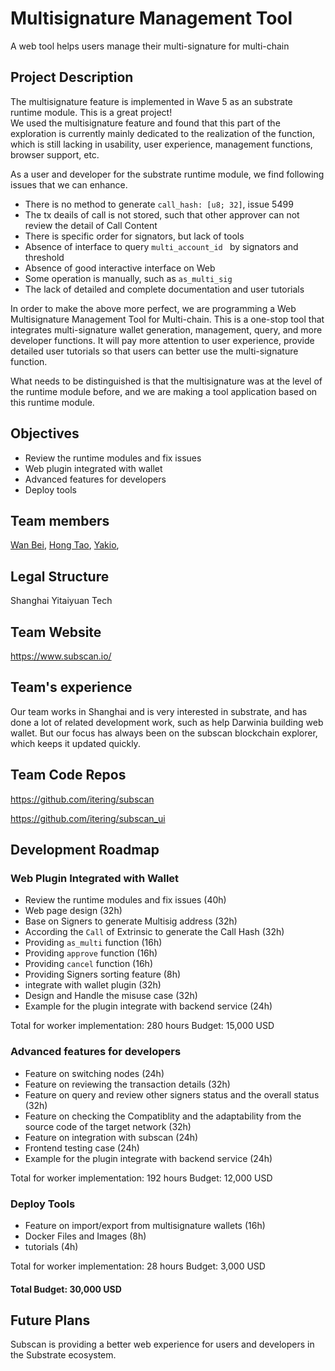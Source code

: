 # Multisignature Management Tool 
A web tool helps users manage their multi-signature for multi-chain

## Project Description  
The multisignature feature is implemented in Wave 5 as an substrate runtime module. This is a great project!  
We used the multisignature feature and found that this part of the exploration is currently mainly dedicated to the realization of the function, which is still lacking in usability, user experience, management functions, browser support, etc.  

As a user and developer for the substrate runtime module, we find following issues that we can enhance.  
- There is no method to generate `call_hash: [u8; 32]`, issue 5499
- The tx deails of call is not stored, such that other approver can not review the detail of Call Content
- There is specific order for signators, but lack of tools
- Absence of interface to query `multi_account_id ` by signators and threshold
- Absence of good interactive interface on Web
- Some operation is manually, such as `as_multi_sig`
- The lack of detailed and complete documentation and user tutorials

In order to make the above more perfect, we are programming a Web Multisignature Management Tool for Multi-chain.  This is a one-stop tool that integrates multi-signature wallet generation, management, query, and more developer functions. It will pay more attention to user experience, provide detailed user tutorials so that users can better use the multi-signature function.

What needs to be distinguished is that the multisignature was at the level of the runtime module before, and we are making a tool application based on this runtime module.

## Objectives
- Review the runtime modules and fix issues 
- Web plugin integrated with wallet
- Advanced features for developers
- Deploy tools

## Team members
[Wan Bei](https://github.com/woeom), 
[Hong Tao](https://github.com/carlhong),
[Yakio](https://github.com/yakio),

## Legal Structure
Shanghai Yitaiyuan Tech

## Team Website  
https://www.subscan.io/

## Team's experience
Our team works in Shanghai and is very interested in substrate, and has done a lot of related development work, such as help Darwinia building web wallet. But our focus has always been on the subscan blockchain explorer, which keeps it updated quickly.

## Team Code Repos  
https://github.com/itering/subscan

https://github.com/itering/subscan_ui

## Development Roadmap  

### Web Plugin Integrated with Wallet

- Review the runtime modules and fix issues (40h)
- Web page design (32h)
- Base on Signers to generate Multisig address (32h)
- According the `Call` of Extrinsic to generate the Call Hash (32h)
- Providing `as_multi` function (16h)
- Providing `approve` function (16h)
- Providing `cancel` function (16h)
- Providing Signers sorting feature (8h)
- integrate with wallet plugin (32h)
- Design and Handle the misuse case (32h)
- Example for the plugin integrate with backend service (24h)

Total for worker implementation: 280 hours
Budget: 15,000 USD

### Advanced features for developers

- Feature on switching nodes (24h)
- Feature on reviewing the transaction details (32h)
- Feature on query and review other signers status and the overall status (32h)
- Feature on checking the Compatiblity and the adaptability from the source code of the target network (32h)
- Feature on integration with subscan (24h)
- Frontend testing case (24h)
- Example for the plugin integrate with backend service (24h)

Total for worker implementation: 192 hours
Budget: 12,000 USD

### Deploy Tools

- Feature on import/export from multisignature wallets (16h)
- Docker Files and Images (8h)
- tutorials (4h)

Total for worker implementation: 28 hours
Budget: 3,000 USD

#### Total Budget: 30,000 USD

## Future Plans  
Subscan is providing a better web experience for users and developers in the Substrate ecosystem.
